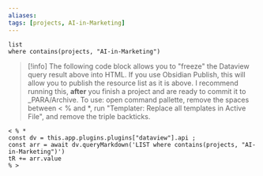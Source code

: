 ```yaml
---
aliases: 
tags: [projects, AI-in-Marketing]
---
```


```dataview
list 
where contains(projects, "AI-in-Marketing")
```



>[!info]
> The following code block allows you to "freeze" the Dataview query result above into HTML.
> If you use Obsidian Publish, this will allow you to publish the resource list as it is above.
> I recommend running this, **after** you finish a project and are ready to commit it to _PARA/Archive.
> To use: open command pallette, remove the spaces between < % and *, run "Templater: Replace all templates in Active File", and remove the triple backticks.

```
< % *
const dv = this.app.plugins.plugins["dataview"].api ;
const arr = await dv.queryMarkdown('LIST where contains(projects, "AI-in-Marketing")')
tR += arr.value
% >
```

